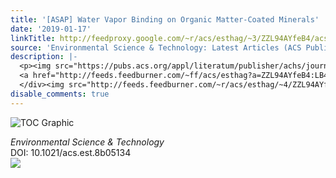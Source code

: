 ```yaml
---
title: '[ASAP] Water Vapor Binding on Organic Matter-Coated Minerals'
date: '2019-01-17'
linkTitle: http://feedproxy.google.com/~r/acs/esthag/~3/ZZL94AYfeB4/acs.est.8b05134
source: 'Environmental Science & Technology: Latest Articles (ACS Publications)'
description: |-
  <p><img src="https://pubs.acs.org/appl/literatum/publisher/achs/journals/content/esthag/0/esthag.ahead-of-print/acs.est.8b05134/20190117/images/medium/es-2018-05134x_0006.gif" alt="TOC Graphic"/></p><div><cite>Environmental Science & Technology</cite></div><div>DOI: 10.1021/acs.est.8b05134</div><div class="feedflare">
  <a href="http://feeds.feedburner.com/~ff/acs/esthag?a=ZZL94AYfeB4:LB4loR4l1MY:yIl2AUoC8zA"><img src="http://feeds.feedburner.com/~ff/acs/esthag?d=yIl2AUoC8zA" border="0"></img></a>
  </div><img src="http://feeds.feedburner.com/~r/acs/esthag/~4/ZZL94AYfeB4" height="1" width="1" ...
disable_comments: true
---
```

<p><img src="https://pubs.acs.org/appl/literatum/publisher/achs/journals/content/esthag/0/esthag.ahead-of-print/acs.est.8b05134/20190117/images/medium/es-2018-05134x_0006.gif" alt="TOC Graphic"/></p><div><cite>Environmental Science & Technology</cite></div><div>DOI: 10.1021/acs.est.8b05134</div><div class="feedflare">
<a href="http://feeds.feedburner.com/~ff/acs/esthag?a=ZZL94AYfeB4:LB4loR4l1MY:yIl2AUoC8zA"><img src="http://feeds.feedburner.com/~ff/acs/esthag?d=yIl2AUoC8zA" border="0"></img></a>
</div><img src="http://feeds.feedburner.com/~r/acs/esthag/~4/ZZL94AYfeB4" height="1" width="1" ...